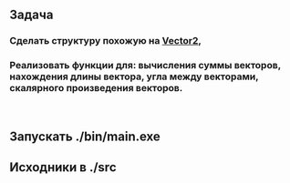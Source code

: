 ## Задача

### Сделать структуру похожую на [Vector2](https://docs.microsoft.com/ru-ru/dotnet/api/system.numerics.vector2),
### Реализовать функции для: вычисления суммы векторов, нахождения длины вектора, угла между векторами, скалярного произведения векторов.

<br />

## Запускать ./bin/main.exe
## Исходники в ./src
